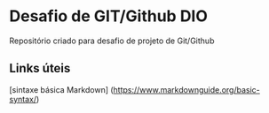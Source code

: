 # Desafio de GIT/Github DIO
Repositório criado para desafio de projeto de Git/Github


## Links úteis
[sintaxe básica Markdown] (https://www.markdownguide.org/basic-syntax/)
